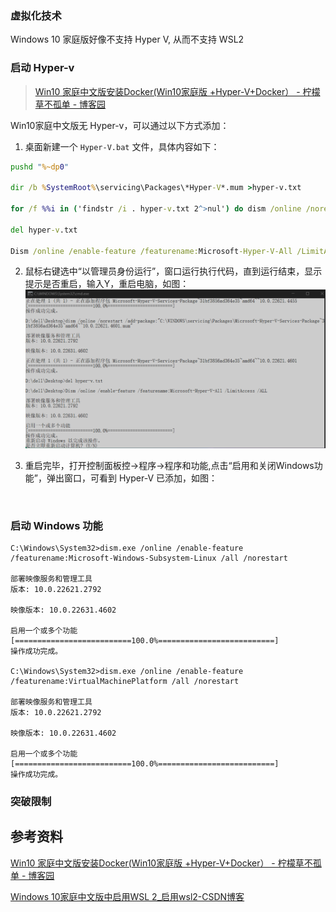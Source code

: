 ### 虚拟化技术

Windows 10 家庭版好像不支持 Hyper V, 从而不支持 WSL2



### 启动 Hyper-v

> [Win10 家庭中文版安装Docker(Win10家庭版 +Hyper-V+Docker） - 柠檬草不孤单 - 博客园](https://www.cnblogs.com/temari/p/13188168.html)

Win10家庭中文版无 Hyper-v，可以通过以下方式添加：

1. 桌面新建一个 `Hyper-V.bat` 文件，具体内容如下：

```bat
pushd "%~dp0"

dir /b %SystemRoot%\servicing\Packages\*Hyper-V*.mum >hyper-v.txt

for /f %%i in ('findstr /i . hyper-v.txt 2^>nul') do dism /online /norestart /add-package:"%SystemRoot%\servicing\Packages\%%i"

del hyper-v.txt

Dism /online /enable-feature /featurename:Microsoft-Hyper-V-All /LimitAccess /ALL
```

2. 鼠标右键选中“以管理员身份运行”，窗口运行执行代码，直到运行结束，显示提示是否重启，输入Y，重启电脑，如图：![image-20241223142613140](images/image-20241223142613140.png)

3. 重启完毕，打开控制面板控->程序->程序和功能,点击“启用和关闭Windows功能”，弹出窗口，可看到 Hyper-V 已添加，如图：

​       



### 启动 Windows 功能

```shell
C:\Windows\System32>dism.exe /online /enable-feature /featurename:Microsoft-Windows-Subsystem-Linux /all /norestart

部署映像服务和管理工具
版本: 10.0.22621.2792

映像版本: 10.0.22631.4602

启用一个或多个功能
[==========================100.0%==========================]
操作成功完成。

C:\Windows\System32>dism.exe /online /enable-feature /featurename:VirtualMachinePlatform /all /norestart

部署映像服务和管理工具
版本: 10.0.22621.2792

映像版本: 10.0.22631.4602

启用一个或多个功能
[==========================100.0%==========================]
操作成功完成。
```



### 突破限制





## 参考资料

[Win10 家庭中文版安装Docker(Win10家庭版 +Hyper-V+Docker） - 柠檬草不孤单 - 博客园](https://www.cnblogs.com/temari/p/13188168.html)



[Windows 10家庭中文版中启用WSL 2_启用wsl2-CSDN博客](https://blog.csdn.net/weixin_44203681/article/details/114297151)